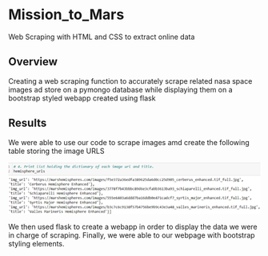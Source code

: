 # Mission_to_Mars
Web Scraping with HTML and CSS to extract online data

## Overview
Creating a web scraping function to accurately scrape related nasa space images ad store on a pymongo database while displaying them on a bootstrap styled webapp created using flask

## Results
We were able to use our code to scrape images amd create the following table storing the image URLS

![Hemisphere URLS](https://github.com/sbull32/Mission_to_Mars/blob/main/hemisphere_urls.png)

We then used flask to create a webapp in order to display the data we were in charge of scraping. Finally, we were able to our webpage with bootstrap styling elements. 
